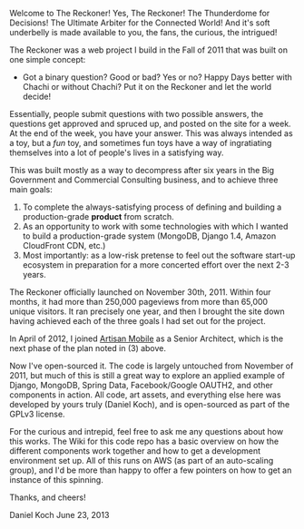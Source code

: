 Welcome to The Reckoner!  Yes, The Reckoner!  The Thunderdome for Decisions!  The Ultimate Arbiter for the Connected World!  And it's soft underbelly is made available to you, the fans, the curious, the intrigued!

The Reckoner was a web project I build in the Fall of 2011 that was built on one simple concept:

* Got a binary question?  Good or bad?  Yes or no?  Happy Days better with Chachi or without Chachi?  Put it on the Reckoner and let the world decide!
 
Essentially, people submit questions with two possible answers, the questions get approved and spruced up, and posted on the site for a week.  At the end of the week, you have your answer.  This was always intended as a toy, but a *fun* toy, and sometimes fun toys have a way of ingratiating themselves into a lot of people's lives in a satisfying way.
 
This was built mostly as a way to decompress after six years in the Big Government and Commercial Consulting business, and to achieve three main goals:

1. To complete the always-satisfying process of defining and building a production-grade **product** from scratch.
2. As an opportunity to work with some technologies with which I wanted to build a production-grade system (MongoDB, Django 1.4, Amazon CloudFront CDN, etc.)
3. Most importantly: as a low-risk pretense to feel out the software start-up ecosystem in preparation for a more concerted effort over the next 2-3 years.
 
The Reckoner officially launched on November 30th, 2011.  Within four months, it had more than 250,000 pageviews from more than 65,000 unique visitors.  It ran precisely one year, and then I brought the site down having achieved each of the three goals I had set out for the project.

In April of 2012, I joined [Artisan Mobile](www.useartisan.com) as a Senior Architect, which is the next phase of the plan noted in (3) above.

Now I've open-sourced it.  The code is largely untouched from November of 2011, but much of this is still a great way to explore an applied example of Django, MongoDB, Spring Data, Facebook/Google OAUTH2, and other components in action.  All code, art assets, and everything else here was developed by yours truly (Daniel Koch), and is open-sourced as part of the GPLv3 license.

For the curious and intrepid, feel free to ask me any questions about how this works.  The Wiki for this code repo has a basic overview on how the different components work together and how to get a development environment set up.  All of this runs on AWS (as part of an auto-scaling group), and I'd be more than happy to offer a few pointers on how to get an instance of this spinning.

Thanks, and cheers!

Daniel Koch
June 23, 2013

